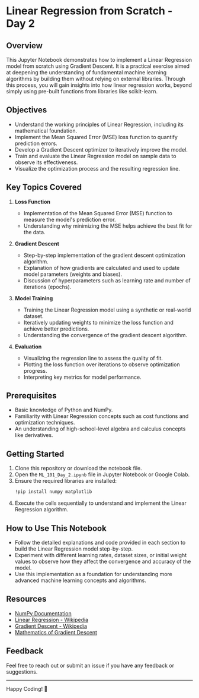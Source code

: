# Linear Regression from Scratch - Day 2

## Overview
This Jupyter Notebook demonstrates how to implement a Linear Regression model from scratch using Gradient Descent. It is a practical exercise aimed at deepening the understanding of fundamental machine learning algorithms by building them without relying on external libraries. Through this process, you will gain insights into how linear regression works, beyond simply using pre-built functions from libraries like scikit-learn.

## Objectives
- Understand the working principles of Linear Regression, including its mathematical foundation.
- Implement the Mean Squared Error (MSE) loss function to quantify prediction errors.
- Develop a Gradient Descent optimizer to iteratively improve the model.
- Train and evaluate the Linear Regression model on sample data to observe its effectiveness.
- Visualize the optimization process and the resulting regression line.

## Key Topics Covered
1. **Loss Function**
   - Implementation of the Mean Squared Error (MSE) function to measure the model's prediction error.
   - Understanding why minimizing the MSE helps achieve the best fit for the data.

2. **Gradient Descent**
   - Step-by-step implementation of the gradient descent optimization algorithm.
   - Explanation of how gradients are calculated and used to update model parameters (weights and biases).
   - Discussion of hyperparameters such as learning rate and number of iterations (epochs).

3. **Model Training**
   - Training the Linear Regression model using a synthetic or real-world dataset.
   - Iteratively updating weights to minimize the loss function and achieve better predictions.
   - Understanding the convergence of the gradient descent algorithm.

4. **Evaluation**
   - Visualizing the regression line to assess the quality of fit.
   - Plotting the loss function over iterations to observe optimization progress.
   - Interpreting key metrics for model performance.

## Prerequisites
- Basic knowledge of Python and NumPy.
- Familiarity with Linear Regression concepts such as cost functions and optimization techniques.
- An understanding of high-school-level algebra and calculus concepts like derivatives.

## Getting Started
1. Clone this repository or download the notebook file.
2. Open the `ML_101_Day_2.ipynb` file in Jupyter Notebook or Google Colab.
3. Ensure the required libraries are installed:
   ```bash
   !pip install numpy matplotlib
   ```
4. Execute the cells sequentially to understand and implement the Linear Regression algorithm.

## How to Use This Notebook
- Follow the detailed explanations and code provided in each section to build the Linear Regression model step-by-step.
- Experiment with different learning rates, dataset sizes, or initial weight values to observe how they affect the convergence and accuracy of the model.
- Use this implementation as a foundation for understanding more advanced machine learning concepts and algorithms.

## Resources
- [NumPy Documentation](https://numpy.org/doc/)
- [Linear Regression - Wikipedia](https://en.wikipedia.org/wiki/Linear_regression)
- [Gradient Descent - Wikipedia](https://en.wikipedia.org/wiki/Gradient_descent)
- [Mathematics of Gradient Descent](https://ml-cheatsheet.readthedocs.io/en/latest/gradient_descent.html)

## Feedback
Feel free to reach out or submit an issue if you have any feedback or suggestions.

---

Happy Coding! 🧮
